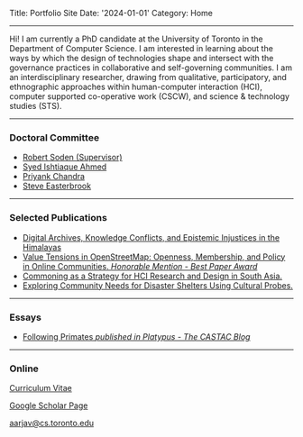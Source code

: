 Title: Portfolio Site
Date: '2024-01-01'
Category: Home
 
 <!-- ![me](/aarjav.jpeg) -->

<!-- ![portrait]({static}/images/portrait.jpg) -->
___
Hi! 
I am currently a PhD candidate at the University of Toronto in the Department of Computer Science. I am interested in learning about the ways by which the design of technologies shape and intersect with the governance practices in collaborative and self-governing communities. I am an interdisciplinary researcher, drawing from qualitative, participatory, and ethnographic approaches within human-computer interaction (HCI), computer supported co-operative work (CSCW), and science & technology studies (STS).
___

### Doctoral  Committee
- <a href="http://robertsoden.io" target="_blank">Robert Soden (Supervisor)</a>
- <a href="https://www.ishtiaque.net" target="_blank">Syed Ishtiaque Ahmed</a>
- <a href="https://www.priyankc.com" target="_blank">Priyank Chandra</a>
- <a href="https://www.cs.toronto.edu/~sme/" target="_blank">Steve Easterbrook</a>
___

### Selected Publications 
- [Digital Archives, Knowledge Conflicts, and Epistemic Injustices in the Himalayas][paper4]
- [Value Tensions in OpenStreetMap: Openness, Membership, and Policy in Online Communities. *Honorable Mention - Best Paper Award*][paper1]
- [Commoning as a Strategy for HCI Research and Design in South Asia.][paper2]
- [Exploring Community Needs for Disaster Shelters Using Cultural Probes.][paper3]
___

### Essays

- [Following Primates *published in Platypus - The CASTAC Blog*](https://blog.castac.org/2025/03/following-primates/)
___

### Online

[Curriculum Vitae][def]

[Google Scholar Page][def1]

[aarjav@cs.toronto.edu][def2]

[def]: {static}/files/curriculum_vitae.pdf
[def1]: https://scholar.google.com/citations?user=Moh_sCUAAAAJ&hl=en
[def2]: mailto:aarjav@cs.toronto.edu

[paper1]: {static}/files/OSM_value_tensions.pdf
[paper2]: {static}/files/commoning_South_Asia.pdf
[paper3]: {static}/files/cultural_probes.pdf
[paper4]: {static}/files/himalaya_archives.pdf

[portrait]: {static}/images/portrait.jpg